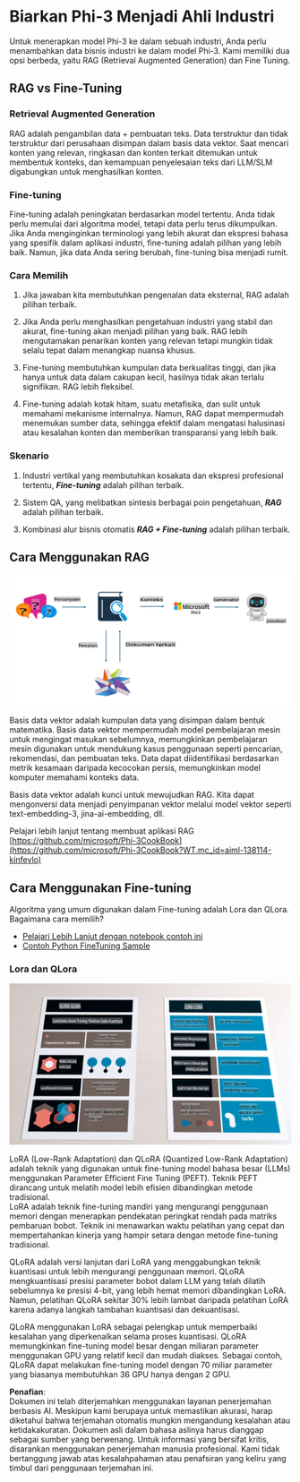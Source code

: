 # **Biarkan Phi-3 Menjadi Ahli Industri**

Untuk menerapkan model Phi-3 ke dalam sebuah industri, Anda perlu menambahkan data bisnis industri ke dalam model Phi-3. Kami memiliki dua opsi berbeda, yaitu RAG (Retrieval Augmented Generation) dan Fine Tuning.

## **RAG vs Fine-Tuning**

### **Retrieval Augmented Generation**

RAG adalah pengambilan data + pembuatan teks. Data terstruktur dan tidak terstruktur dari perusahaan disimpan dalam basis data vektor. Saat mencari konten yang relevan, ringkasan dan konten terkait ditemukan untuk membentuk konteks, dan kemampuan penyelesaian teks dari LLM/SLM digabungkan untuk menghasilkan konten.

### **Fine-tuning**

Fine-tuning adalah peningkatan berdasarkan model tertentu. Anda tidak perlu memulai dari algoritma model, tetapi data perlu terus dikumpulkan. Jika Anda menginginkan terminologi yang lebih akurat dan ekspresi bahasa yang spesifik dalam aplikasi industri, fine-tuning adalah pilihan yang lebih baik. Namun, jika data Anda sering berubah, fine-tuning bisa menjadi rumit.

### **Cara Memilih**

1. Jika jawaban kita membutuhkan pengenalan data eksternal, RAG adalah pilihan terbaik.

2. Jika Anda perlu menghasilkan pengetahuan industri yang stabil dan akurat, fine-tuning akan menjadi pilihan yang baik. RAG lebih mengutamakan penarikan konten yang relevan tetapi mungkin tidak selalu tepat dalam menangkap nuansa khusus.

3. Fine-tuning membutuhkan kumpulan data berkualitas tinggi, dan jika hanya untuk data dalam cakupan kecil, hasilnya tidak akan terlalu signifikan. RAG lebih fleksibel.

4. Fine-tuning adalah kotak hitam, suatu metafisika, dan sulit untuk memahami mekanisme internalnya. Namun, RAG dapat mempermudah menemukan sumber data, sehingga efektif dalam mengatasi halusinasi atau kesalahan konten dan memberikan transparansi yang lebih baik.

### **Skenario**

1. Industri vertikal yang membutuhkan kosakata dan ekspresi profesional tertentu, ***Fine-tuning*** adalah pilihan terbaik.

2. Sistem QA, yang melibatkan sintesis berbagai poin pengetahuan, ***RAG*** adalah pilihan terbaik.

3. Kombinasi alur bisnis otomatis ***RAG + Fine-tuning*** adalah pilihan terbaik.

## **Cara Menggunakan RAG**

![rag](../../../../translated_images/rag.36e7cb856f120334d577fde60c6a5d7c5eecae255dac387669303d30b4b3efa4.id.png)

Basis data vektor adalah kumpulan data yang disimpan dalam bentuk matematika. Basis data vektor mempermudah model pembelajaran mesin untuk mengingat masukan sebelumnya, memungkinkan pembelajaran mesin digunakan untuk mendukung kasus penggunaan seperti pencarian, rekomendasi, dan pembuatan teks. Data dapat diidentifikasi berdasarkan metrik kesamaan daripada kecocokan persis, memungkinkan model komputer memahami konteks data.

Basis data vektor adalah kunci untuk mewujudkan RAG. Kita dapat mengonversi data menjadi penyimpanan vektor melalui model vektor seperti text-embedding-3, jina-ai-embedding, dll.

Pelajari lebih lanjut tentang membuat aplikasi RAG [https://github.com/microsoft/Phi-3CookBook](https://github.com/microsoft/Phi-3CookBook?WT.mc_id=aiml-138114-kinfeylo)

## **Cara Menggunakan Fine-tuning**

Algoritma yang umum digunakan dalam Fine-tuning adalah Lora dan QLora. Bagaimana cara memilih?
- [Pelajari Lebih Lanjut dengan notebook contoh ini](../../../../code/04.Finetuning/Phi_3_Inference_Finetuning.ipynb)
- [Contoh Python FineTuning Sample](../../../../code/04.Finetuning/FineTrainingScript.py)

### **Lora dan QLora**

![lora](../../../../translated_images/qlora.6aeba71122bc0c8d56ccf0bc36b861304939fee087f43c1fc6cc5c9cb8764725.id.png)

LoRA (Low-Rank Adaptation) dan QLoRA (Quantized Low-Rank Adaptation) adalah teknik yang digunakan untuk fine-tuning model bahasa besar (LLMs) menggunakan Parameter Efficient Fine Tuning (PEFT). Teknik PEFT dirancang untuk melatih model lebih efisien dibandingkan metode tradisional.  
LoRA adalah teknik fine-tuning mandiri yang mengurangi penggunaan memori dengan menerapkan pendekatan peringkat rendah pada matriks pembaruan bobot. Teknik ini menawarkan waktu pelatihan yang cepat dan mempertahankan kinerja yang hampir setara dengan metode fine-tuning tradisional.

QLoRA adalah versi lanjutan dari LoRA yang menggabungkan teknik kuantisasi untuk lebih mengurangi penggunaan memori. QLoRA mengkuantisasi presisi parameter bobot dalam LLM yang telah dilatih sebelumnya ke presisi 4-bit, yang lebih hemat memori dibandingkan LoRA. Namun, pelatihan QLoRA sekitar 30% lebih lambat daripada pelatihan LoRA karena adanya langkah tambahan kuantisasi dan dekuantisasi.

QLoRA menggunakan LoRA sebagai pelengkap untuk memperbaiki kesalahan yang diperkenalkan selama proses kuantisasi. QLoRA memungkinkan fine-tuning model besar dengan miliaran parameter menggunakan GPU yang relatif kecil dan mudah diakses. Sebagai contoh, QLoRA dapat melakukan fine-tuning model dengan 70 miliar parameter yang biasanya membutuhkan 36 GPU hanya dengan 2 GPU.

**Penafian**:  
Dokumen ini telah diterjemahkan menggunakan layanan penerjemahan berbasis AI. Meskipun kami berupaya untuk memastikan akurasi, harap diketahui bahwa terjemahan otomatis mungkin mengandung kesalahan atau ketidakakuratan. Dokumen asli dalam bahasa aslinya harus dianggap sebagai sumber yang berwenang. Untuk informasi yang bersifat kritis, disarankan menggunakan penerjemahan manusia profesional. Kami tidak bertanggung jawab atas kesalahpahaman atau penafsiran yang keliru yang timbul dari penggunaan terjemahan ini.